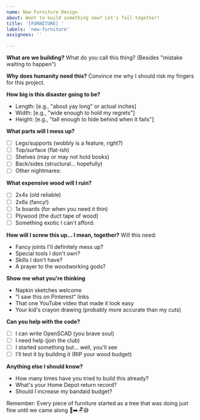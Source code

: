 ```yaml
---
name: New Furniture Design
about: Want to build something new? Let's fail together!
title: '[FURNITURE] '
labels: 'new-furniture'
assignees: ''

---
```


**What are we building?**
What do you call this thing? (Besides "mistake waiting to happen")

**Why does humanity need this?**
Convince me why I should risk my fingers for this project.

**How big is this disaster going to be?**
- Length: [e.g., "about yay long" or actual inches]
- Width: [e.g., "wide enough to hold my regrets"]  
- Height: [e.g., "tall enough to hide behind when it fails"]

**What parts will I mess up?**
- [ ] Legs/supports (wobbly is a feature, right?)
- [ ] Top/surface (flat-ish)
- [ ] Shelves (may or may not hold books)
- [ ] Back/sides (structural... hopefully)
- [ ] Other nightmares: 

**What expensive wood will I ruin?**
- [ ] 2x4s (old reliable)
- [ ] 2x6s (fancy!)
- [ ] 1x boards (for when you need it thin)
- [ ] Plywood (the duct tape of wood)
- [ ] Something exotic I can't afford:

**How will I screw this up... I mean, together?**
Will this need:
- Fancy joints I'll definitely mess up?
- Special tools I don't own?
- Skills I don't have?
- A prayer to the woodworking gods?

**Show me what you're thinking**
- Napkin sketches welcome
- "I saw this on Pinterest" links
- That one YouTube video that made it look easy
- Your kid's crayon drawing (probably more accurate than my cuts)

**Can you help with the code?**
- [ ] I can write OpenSCAD (you brave soul)
- [ ] I need help (join the club)
- [ ] I started something but... well, you'll see
- [ ] I'll test it by building it (RIP your wood budget)

**Anything else I should know?**
- How many times have you tried to build this already?
- What's your Home Depot return record?
- Should I increase my bandaid budget?

Remember: Every piece of furniture started as a tree that was doing just fine until we came along 🌳➡️🪑😅